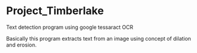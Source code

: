 # Project_Timberlake

Text detection program using google tessaract OCR

Basically this program extracts text from an image using concept of dilation and erosion.

